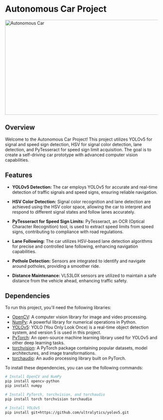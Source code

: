 # Autonomous Car Project

<img src="https://github.com/muqeet-here/Nano-Vision-EV/blob/main/Images/Cover.jpg" alt="Autonomous Car" style="width:820px; height:312px;">

## Overview

Welcome to the Autonomous Car Project! This project utilizes YOLOv5 for signal and speed sign detection, HSV for signal color detection, lane detection, and PyTesseract for speed sign limit acquisition. The goal is to create a self-driving car prototype with advanced computer vision capabilities.

## Features

- **YOLOv5 Detection:** The car employs YOLOv5 for accurate and real-time detection of traffic signals and speed signs, ensuring reliable navigation.

- **HSV Color Detection:** Signal color recognition and lane detection are achieved using the HSV color space, allowing the car to interpret and respond to different signal states and follow lanes accurately.

- **PyTesseract for Speed Sign Limits:** PyTesseract, an OCR (Optical Character Recognition) tool, is used to extract speed limits from speed signs, contributing to compliance with road regulations.

- **Lane Following:** The car utilizes HSV-based lane detection algorithms for precise and controlled lane following, enhancing navigation capabilities.

- **Pothole Detection:** Sensors are integrated to identify and navigate around potholes, providing a smoother ride.

- **Distance Maintenance:** VL53L0X sensors are utilized to maintain a safe distance from the vehicle ahead, enhancing traffic safety.

## Dependencies

To run this project, you'll need the following libraries:

- [OpenCV](https://github.com/opencv/opencv): A computer vision library for image and video processing.
- [NumPy](https://numpy.org/): A powerful library for numerical operations in Python.
- [YOLOv5](https://github.com/ultralytics/yolov5): YOLO (You Only Look Once) is a real-time object detection system, and version 5 is used in this project.
- [PyTorch](https://pytorch.org/): An open-source machine learning library used for YOLOv5 and other deep learning tasks.
- [torchvision](https://pytorch.org/vision/stable/index.html): A PyTorch package containing popular datasets, model architectures, and image transformations.
- [torchaudio](https://pytorch.org/audio/stable/index.html): An audio processing library built on PyTorch.

To install these dependencies, you can use the following commands:

```bash
# Install OpenCV and NumPy
pip install opencv-python
pip install numpy

# Install PyTorch, torchvision, and torchaudio
pip install torch torchvision torchaudio

# Install YOLOv5
pip install git+https://github.com/ultralytics/yolov5.git
